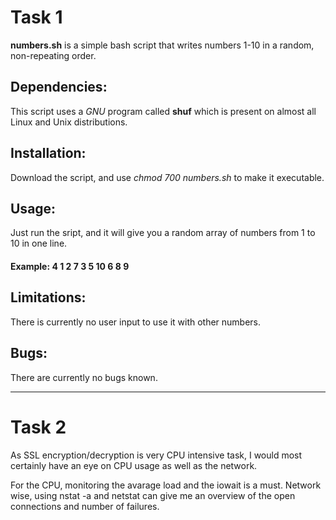 # Task 1

**numbers.sh** is a simple bash script that writes numbers 1-10 in a random, non-repeating order.

## Dependencies:

This script uses a *GNU* program called **shuf** which is present on almost all Linux and Unix distributions.

## Installation:

Download the script, and use *chmod 700 numbers.sh* to make it executable.

## Usage:

Just run the sript, and it will give you a random array of numbers from 1 to 10 in one line.

#### Example: 4 1 2 7 3 5 10 6 8 9

## Limitations:

There is currently no user input to use it with other numbers.

## Bugs:

There are currently no bugs known.

------------------------------------------

# Task 2

As SSL encryption/decryption is very CPU intensive task, I would most certainly have an eye on CPU usage as well as the network.

For the CPU, monitoring the avarage load and the iowait is a must.
Network wise, using nstat -a and netstat can give me an overview of the open connections and number of failures.

